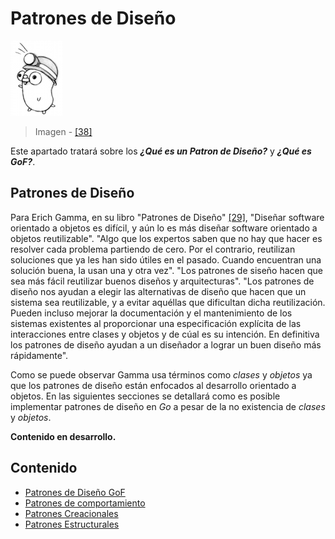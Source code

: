 # Patrones de Diseño

![](/assets/pkg.png)

> Imagen - [\[38\]](recursos.md)

Este apartado tratará sobre los _**¿Qué es un Patron de Diseño?**_ y _**¿Qué es GoF?**_.

## Patrones de Diseño

Para Erich Gamma, en su libro "Patrones de Diseño" [\[29\]](recursos.md), "Diseñar software orientado a objetos es difícil, y aún lo es más diseñar software orientado a objetos reutilizable". "Algo que los expertos saben que no hay que hacer es resolver cada problema partiendo de cero. Por el contrario, reutilizan soluciones que ya les han sido útiles en el pasado. Cuando encuentran una solución buena, la usan una y otra vez". "Los patrones de siseño hacen que sea más fácil reutilizar buenos diseños y arquitecturas". "Los patrones de diseño nos ayudan a elegir las alternativas de diseño que hacen que un sistema sea reutilizable, y a evitar aquéllas que dificultan dicha reutilización. Pueden incluso mejorar la documentación y el mantenimiento de los sistemas existentes al proporcionar una especificación explícita de las interacciones entre clases y objetos y de cúal es su intención. En definitiva los patrones de diseño ayudan a un diseñador a lograr un buen diseño más rápidamente".

Como se puede observar Gamma usa términos como _clases_ y _objetos_ ya que los patrones de diseño están enfocados al desarrollo orientado a objetos. En las siguientes secciones se detallará como es posible implementar patrones de diseño en _Go_ a pesar de la no existencia de _clases_ y _objetos_.

**Contenido en desarrollo.**

## Contenido

* [Patrones de Diseño GoF](gof.md)
* [Patrones de comportamiento](comportamiento/README.md)
* [Patrones Creacionales](creacionales/README.md)
* [Patrones Estructurales](estructurales/README.md)
